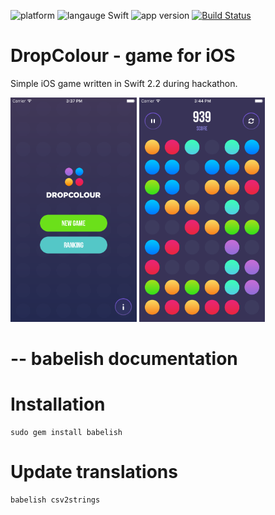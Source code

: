 ![platform](https://img.shields.io/badge/platform-iOS-orange.svg)
![langauge Swift](https://img.shields.io/badge/language-Swift%202.2-orange.svg)
![app version](https://img.shields.io/badge/version-1.0.3-orange.svg)
[![Build Status](https://travis-ci.com/elpassion/el-color-game-ios.svg?token=nu9zU1tfHq8GJSir3pVq&branch=master)](https://travis-ci.com/elpassion/el-color-game-ios)

# DropColour - game for iOS

Simple iOS game written in Swift 2.2 during hackathon.

<img src = "Images/start.png" width = "40%" height = "40%"/>
<img src="Images/game.png" width = "40%" height = "40%"/>

--
babelish documentation
================
# Installation
```
sudo gem install babelish
```
# Update translations
```
babelish csv2strings
```
